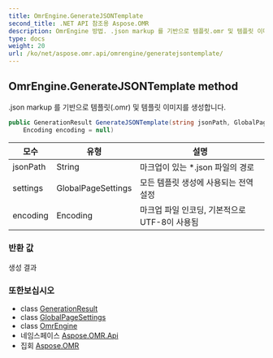 ```yaml
---
title: OmrEngine.GenerateJSONTemplate
second_title: .NET API 참조용 Aspose.OMR
description: OmrEngine 방법. .json markup 를 기반으로 템플릿.omr 및 템플릿 이미지를 생성합니다.
type: docs
weight: 20
url: /ko/net/aspose.omr.api/omrengine/generatejsontemplate/
---
```

## OmrEngine.GenerateJSONTemplate method

.json markup 를 기반으로 템플릿(.omr) 및 템플릿 이미지를 생성합니다.

```csharp
public GenerationResult GenerateJSONTemplate(string jsonPath, GlobalPageSettings settings = null, 
    Encoding encoding = null)
```

| 모수 | 유형 | 설명 |
| --- | --- | --- |
| jsonPath | String | 마크업이 있는 *.json 파일의 경로 |
| settings | GlobalPageSettings | 모든 템플릿 생성에 사용되는 전역 설정 |
| encoding | Encoding | 마크업 파일 인코딩, 기본적으로 UTF-8이 사용됨 |

### 반환 값

생성 결과

### 또한보십시오

* class [GenerationResult](../../../aspose.omr.generation/generationresult/)
* class [GlobalPageSettings](../../../aspose.omr.generation/globalpagesettings/)
* class [OmrEngine](../)
* 네임스페이스 [Aspose.OMR.Api](../../omrengine/)
* 집회 [Aspose.OMR](../../../)



